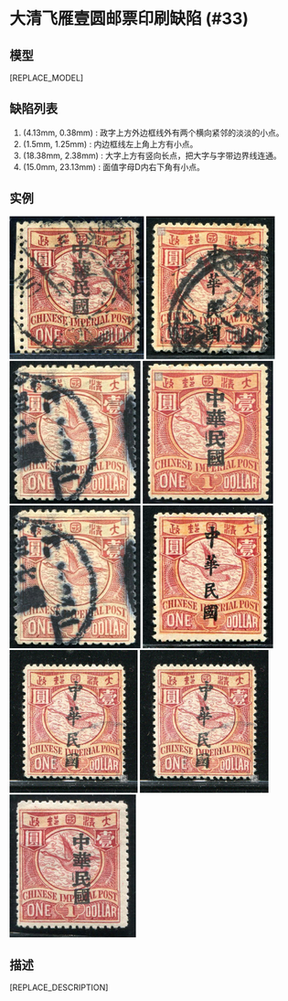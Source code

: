 # 大清飞雁壹圆邮票印刷缺陷 (#33)

## 模型
[REPLACE_MODEL]

## 缺陷列表
1. (4.13mm, 0.38mm) :  政字上方外边框线外有两个横向紧邻的淡淡的小点。
1. (1.5mm, 1.25mm) :  内边框线左上角上方有小点。
1. (18.38mm, 2.38mm) :  大字上方有竖向长点，把大字与字带边界线连通。
1. (15.0mm, 23.13mm) :  面值字母D内右下角有小点。


## 实例
<img src="2011-01-12_00039633058A.jpg" height=250/> <img src="2011-12-19_00052016044A.jpg" height=250/> <img src="2012-02-01_00055239123A.jpg" height=250/> <img src="2012-10-18_00066763006A.jpg" height=250/> <img src="2012_w03_55239123A.jpg" height=250/> <img src="2013-06-16_00113436074A.jpg" height=250/> <img src="2014-03-08_00136531027A.jpg" height=250/> <img src="2014_w10_136531027A.jpg" height=250/> <img src="2015-02-11_00169888027A.jpg" height=250/> 


## 描述
[REPLACE_DESCRIPTION]
